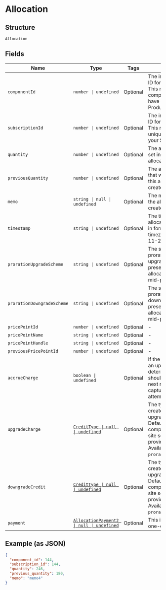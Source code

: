 
# Allocation

## Structure

`Allocation`

## Fields

| Name | Type | Tags | Description |
|  --- | --- | --- | --- |
| `componentId` | `number \| undefined` | Optional | The integer component ID for the allocation. This references a component that you have created in your Product setup |
| `subscriptionId` | `number \| undefined` | Optional | The integer subscription ID for the allocation. This references a unique subscription in your Site |
| `quantity` | `number \| undefined` | Optional | The allocated quantity set in to effect by the allocation |
| `previousQuantity` | `number \| undefined` | Optional | The allocated quantity that was in effect before this allocation was created |
| `memo` | `string \| null \| undefined` | Optional | The memo passed when the allocation was created |
| `timestamp` | `string \| undefined` | Optional | The time that the allocation was recorded, in  format and UTC timezone, i.e. 2012-11-20T22:00:37Z |
| `prorationUpgradeScheme` | `string \| undefined` | Optional | The scheme used if the proration was an upgrade. This is only present when the allocation was created mid-period. |
| `prorationDowngradeScheme` | `string \| undefined` | Optional | The scheme used if the proration was a downgrade. This is only present when the allocation was created mid-period. |
| `pricePointId` | `number \| undefined` | Optional | - |
| `pricePointName` | `string \| undefined` | Optional | - |
| `pricePointHandle` | `string \| undefined` | Optional | - |
| `previousPricePointId` | `number \| undefined` | Optional | - |
| `accrueCharge` | `boolean \| undefined` | Optional | If the change in cost is an upgrade, this determines if the charge should accrue to the next renewal or if capture should be attempted immediately. |
| `upgradeCharge` | [`CreditType \| null \| undefined`](../../doc/models/credit-type.md) | Optional | The type of credit to be created when upgrading/downgrading. Defaults to the component and then site setting if one is not provided.<br>Available values: `full`, `prorated`, `none`. |
| `downgradeCredit` | [`CreditType \| null \| undefined`](../../doc/models/credit-type.md) | Optional | The type of credit to be created when upgrading/downgrading. Defaults to the component and then site setting if one is not provided.<br>Available values: `full`, `prorated`, `none`. |
| `payment` | [`AllocationPayment2 \| null \| undefined`](../../doc/models/containers/allocation-payment-2.md) | Optional | This is a container for one-of cases. |

## Example (as JSON)

```json
{
  "component_id": 144,
  "subscription_id": 144,
  "quantity": 246,
  "previous_quantity": 180,
  "memo": "memo4"
}
```

